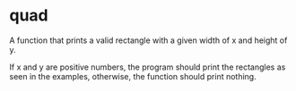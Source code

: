 # quad

A function that prints a valid rectangle with a given width of x and height of y.

If x and y are positive numbers, the program should print the rectangles as seen in the examples, otherwise, the function should print nothing.

